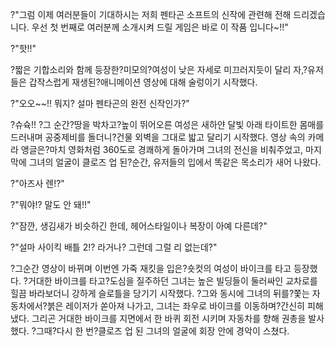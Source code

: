 ?"그럼 이제 여러분들이 기대하시는 저희 펜타곤 소프트의 신작에 관련해 전해 드리겠습니다. 우선 첫 번째로 여러분께 소개시켜 드릴 게임은 바로 이 작품 입니다~!!" 

?"핫!!" 

?짧은 기합소리와 함께 등장한?미모의?여성이 낮은 자세로 미끄러지듯이 달리 자,?유저들은 갑작스럽게 재생된?애니메이션 영상에 대해 술렁이기 시작했다.

?"오오~~!! 뭐지? 설마 펜타곤의 완전 신작인가?" 

?슈슉!!
?그 순간?땅을 박차고?높이 뛰어오른 여성은 새하얀 달빛 아래 타이트한 몸매를 드러내며 공중제비를 돌더니?건물 외벽을 그대로 밟고 달리기 시작했다.
영상 속의 카메라 앵글은?마치 영화처럼 360도로 경쾌하게 돌아가며 그녀의 전신을 비춰주었고, 마지막에 그녀의 얼굴이 클로즈 업 된?순간, 유저들의 입에서 똑같은 목소리가 새어 나왔다.

?"아즈사 렌!?" 

?"뭐야!? 말도 안 돼!!" 

?"잠깐, 생김새가 비슷하긴 한데, 헤어스타일이나 복장이 아예 다른데?" 

?"설마 사이킥 배틀 2!? 라거나? 그런데 그럴 리 없는데?" 

?그순간 영상이 바뀌며 이번엔 가죽 재킷을 입은?숏컷의 여성이 바이크를 타고 등장했다.
?거대한 바이크를 타고?도심을 질주하던 그녀는 높은 빌딩들이 둘러싸인 교차로를 힐끔 바라보더니 강하게 슬로틀을 당기기 시작했다.
?그와 동시에 그녀의 뒤를?쫓는 자동차에서?붉은 레이저가 쏟아져 나가고, 그녀는 좌우로 바이크를 이동하며?간신히 피해냈다.
그리곤 거대한 바이크를 지면에서 한 바퀴 회전 시키며 자동차를 향해 권총을 발사했다.
?그때?다시 한 번?클로즈 업 된 그녀의 얼굴에 회장 안에 경악이 스쳤다.
